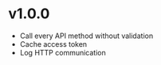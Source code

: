 
v1.0.0
===================
* Call every API method without validation
* Cache access token
* Log HTTP communication
